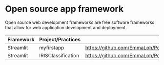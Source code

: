 # Open source app framework

Open source web development frameworks are free software frameworks that allow for web application development and deployment.

|Framework| Project/Practices|Link|
|-------- |------------------|----|
|Streamlit|myfirstapp|https://github.com/EmmaLoh/Portfolio/tree/main/Build%20data%20apps/myfirstapp|
|Streamlit|IRISClassification|https://github.com/EmmaLoh/Portfolio/tree/main/Build%20data%20apps/IRISClassification|
